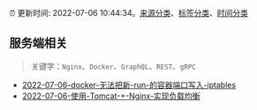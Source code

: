 :alarm_clock: 更新时间: 2022-07-06 10:44:34。[来源分类](../README.md)、[标签分类](../TAGS.md)、[时间分类](../TIMELINE.md)

## 服务端相关


> 关键字：`Nginx`、`Docker`、`GraphQL`、`REST`、`gRPC`



- [2022-07-06-docker-无法把新-run-的容器端口写入-iptables](https://www.v2ex.com/t/864471) 
- [2022-07-06-使用-Tomcat-+-Nginx-实现负载均衡](https://toutiao.io/k/uzah19e) 